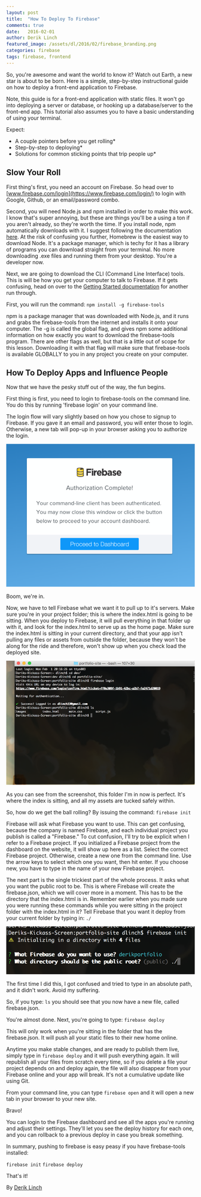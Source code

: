```yaml
---
layout: post
title:  "How To Deploy To Firebase"
comments: true
date:   2016-02-01
author: Derik Linch
featured_image: /assets/dl/2016/02/firebase_branding.png
categories: firebase
tags: firebase, frontend
---
```


So, you're awesome and want the world to know it? Watch out Earth, a new star is about to be born.
Here is a simple, step-by-step instructional guide on how to deploy a front-end application to Firebase.

Note, this guide is for a front-end application with static files. It won't go into deploying a server or database, or hooking up a database/server to the front-end app. This tutorial also assumes you to have a basic understanding of using your terminal.

Expect:
* A couple pointers before you get rolling*
* Step-by-step to deploying*
* Solutions for common sticking points that trip people up*

## Slow Your Roll
  First thing's first, you need an account on Firebase. So head over to [www.firebase.com/login](https://www.firebase.com/login/) to login with Google, Github, or an email/password combo.

  Second, you will need Node.js and npm installed in order to make this work. I know that's super annoying, but these are things you'll be a using a ton if you aren't already, so they're worth the time. If you install node, npm automatically downloads with it. I suggest following the documentation [here](https://nodejs.org/en/download/package-manager/#osx). At the risk of confusing you further, Homebrew is the easiest way to download Node. It's a package manager, which is techy for it has a library of programs you can download straight from your terminal. No more downloading .exe files and running them from your desktop. You're a developer now.

  Next, we are going to download the CLI (Command Line Interface) tools. This is will be how you get your computer to talk to Firebase. If it gets confusing, head on over to the [Getting Started documentation](https://www.firebase.com/docs/hosting/guide/deploying.html) for another run through.

  First, you will run the command:  `npm install -g firebase-tools`

  npm is a package manager that was downloaded with Node.js, and it runs and grabs the firebase-tools from the internet and installs it onto your computer. The -g is called the global flag, and gives npm some additional information on how exactly you want to download the firebase-tools program. There are other flags as well, but that is a little out of scope for this lesson. Downloading it with that flag will make sure that firebase-tools is available GLOBALLY to you in any project you create on your computer.

## How To Deploy Apps and Influence People
  Now that we have the pesky stuff out of the way, the fun begins.

  First thing is first, you need to login to firebase-tools on the command line. You do this by running 'firebase login' on your command line.

  The login flow will vary slightly based on how you chose to signup to Firebase. If you gave it an email and password, you will enter those to login. Otherwise, a new tab will pop-up in your browser asking you to authorize the login.


  ![Firebase Authorization Complete](/assets/dl/2016/02/authorized.png)

  Boom, we're in.

  Now, we have to tell Firebase what we want it to pull up to it's servers. Make sure you're in your project folder; this is where the index.html is going to be sitting. When you deploy to Firebase, it will pull everything in that folder up with it, and look for the index.html to serve up as the home page. Make sure the index.html is sitting in your current directory, and that your app isn't pulling any files or assets from outside the folder, because they won't be along for the ride and therefore, won't show up when you check load the deployed site.

  ![Current Directory](/assets/dl/2016/02/files.png)

  As you can see from the screenshot, this folder I'm in now is perfect. It's where the index is sitting, and all my assets are tucked safely within.

  So, how do we get the ball rolling? By issuing the command:  `firebase init`

  Firebase will ask what Firebase you want to use. This can get confusing, because the company is named Firebase, and each individual project you publish is called a "Firebase." To cut confusion, I'll try to be explicit when I refer to a Firebase project. If you initialized a Firebase project from the dashboard on the website, it will show up here as a list. Select the correct Firebase project. Otherwise, create a new one from the command line. Use the arrow keys to select which one you want, then hit enter. If you choose new, you have to type in the name of your new Firebase project.

  The next part is the single trickiest part of the whole process. It asks what you want the public root to be. This is where Firebase will create the firebase.json, which we will cover more in a moment. This has to be the directory that the index.html is in. Remember earlier when you made sure you were running these commands while you were sitting in the project folder with the index.html in it? Tell Firebase that you want it deploy from your current folder by typing in:  `./`

  ![Public Folder Relative Path](/assets/dl/2016/02/root.png)

  The first time I did this, I got confused and tried to type in an absolute path, and it didn't work. Avoid my suffering.

  So, if you type:  `ls`   you should see that you now have a new file, called firebase.json.

  You're almost done. Next, you're going to type: `firebase deploy`

  This will only work when you're sitting in the folder that has the firebase.json. It will push all your static files to their new home online.

  Anytime you make stable changes, and are ready to publish them live, simply type in `firebase deploy` and it will push everything again. It will republish all your files from scratch every time, so if you delete a file your project depends on and deploy again, the file will also disappear from your Firebase online and your app will break. It's not a cumulative update like using Git.

  From your command line, you can type `firebase open` and it will open a new tab in your browser to your new site.

  Bravo!

  You can login to the Firebase dashboard and see all the apps you're running and adjust their settings. They'll let you see the deploy history for each one, and you can rollback to a previous deploy in case you break something.

  In summary, pushing to firebase is easy peasy if you have firebase-tools installed:

  `firebase init`
  `firebase deploy`

  That's it!

  By [Derik Linch](https://github.com/dlinch)
